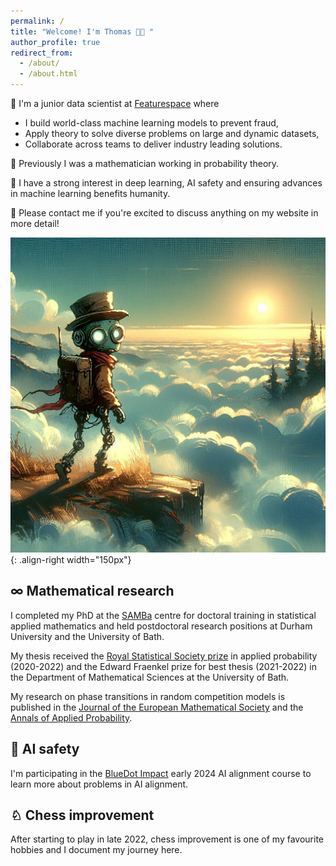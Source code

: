 ```yaml
---
permalink: /
title: "Welcome! I'm Thomas 👋🏼 "
author_profile: true
redirect_from: 
  - /about/
  - /about.html
---
```

🏫 I'm a junior data scientist at [Featurespace]([Featurespace](https://www.featurespace.com/)) where
 - I build world-class machine learning models to prevent fraud,
 - Apply theory to solve diverse problems on large and dynamic datasets,
 - Collaborate across teams to deliver industry leading solutions.

🔬 Previously I was a mathematician working in probability theory.

🤖 I have a strong interest in deep learning, AI safety and ensuring advances in machine learning benefits humanity.

🦾 Please contact me if you're excited to discuss anything on my website in more detail!

![Text](/images/Designer.png){: .align-right width="150px"}

## ∞ Mathematical research

I completed my PhD at the [SAMBa](https://samba.ac.uk/) centre for doctoral training in statistical applied mathematics and held postdoctoral research positions at Durham University and the University of Bath.

My thesis received the [Royal Statistical Society prize](https://www.bath.ac.uk/announcements/the-royal-statistical-society-prize-awarded/)  in applied probability (2020-2022) and the Edward Fraenkel prize for best thesis (2021-2022) in the Department of Mathematical Sciences at the University of Bath.

My research on phase transitions in random competition models is published in the [Journal of the European Mathematical Society](https://ems.press/journals/jems/articles/8736482) and the [Annals of Applied Probability](https://projecteuclid.org/journals/annals-of-applied-probability/volume-32/issue-6/Coexistence-in-competing-first-passage-percolation-with-conversion/10.1214/22-AAP1792.short).

## 🚨 AI safety

I'm participating in the [BlueDot Impact](https://aisafetyfundamentals.com/) early 2024 AI alignment course to learn more about problems in AI alignment.

## ♘ Chess improvement

After starting to play in late 2022, chess improvement is one of my favourite hobbies and I document my journey here.
